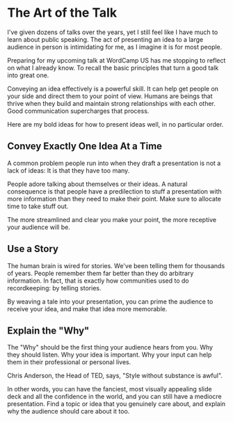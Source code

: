 # The Art of the Talk

I've given dozens of talks over the years, yet I still feel like I have much to learn about public speaking.
The act of presenting an idea to a large audience in person is intimidating for me, as I imagine it is for most people.

Preparing for my upcoming talk at WordCamp US has me stopping to reflect on what I already know.
To recall the basic principles that turn a good talk into great one.

Conveying an idea effectively is a powerful skill. It can help get people on your side and direct them to your point of view.
Humans are beings that thrive when they build and maintain strong relationships with each other.
Good communication supercharges that process.

Here are my bold ideas for how to present ideas well, in no particular order.

## Convey Exactly One Idea At a Time

A common problem people run into when they draft a presentation is not a lack of ideas: It is that they have too many.

People adore talking about themselves or their ideas.
A natural consequence is that people have a predilection to stuff a presentation with more information than they need to make their point.
Make sure to allocate time to take stuff out.

The more streamlined and clear you make your point, the more receptive your audience will be.

## Use a Story

The human brain is wired for stories.
We've been telling them for thousands of years.
People remember them far better than they do arbitrary information.
In fact, that is exactly how communities used to do recordkeeping: by telling stories.

By weaving a tale into your presentation, you can prime the audience to receive your idea, and make that idea more memorable.

## Explain the "Why"

The "Why" should be the first thing your audience hears from you.
Why they should listen.
Why your idea is important.
Why your input can help them in their professional or personal lives.

Chris Anderson, the Head of TED, says, "Style without substance is awful".

In other words, you can have the fanciest, most visually appealing slide deck and all the confidence in the world, and you can still have a mediocre presentation.
Find a topic or idea that you genuinely care about, and explain why the audience should care about it too.
